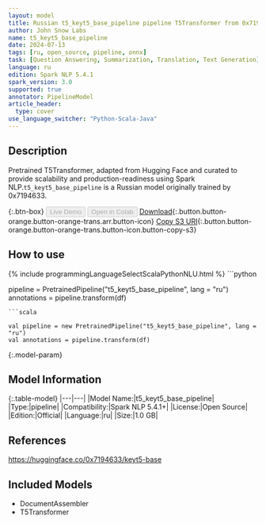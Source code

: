 ```yaml
---
layout: model
title: Russian t5_keyt5_base_pipeline pipeline T5Transformer from 0x7194633
author: John Snow Labs
name: t5_keyt5_base_pipeline
date: 2024-07-13
tags: [ru, open_source, pipeline, onnx]
task: [Question Answering, Summarization, Translation, Text Generation]
language: ru
edition: Spark NLP 5.4.1
spark_version: 3.0
supported: true
annotator: PipelineModel
article_header:
  type: cover
use_language_switcher: "Python-Scala-Java"
---
```


## Description

Pretrained T5Transformer, adapted from Hugging Face and curated to provide scalability and production-readiness using Spark NLP.`t5_keyt5_base_pipeline` is a Russian model originally trained by 0x7194633.

{:.btn-box}
<button class="button button-orange" disabled>Live Demo</button>
<button class="button button-orange" disabled>Open in Colab</button>
[Download](https://s3.amazonaws.com/auxdata.johnsnowlabs.com/public/models/t5_keyt5_base_pipeline_ru_5.4.1_3.0_1720889363568.zip){:.button.button-orange.button-orange-trans.arr.button-icon}
[Copy S3 URI](s3://auxdata.johnsnowlabs.com/public/models/t5_keyt5_base_pipeline_ru_5.4.1_3.0_1720889363568.zip){:.button.button-orange.button-orange-trans.button-icon.button-copy-s3}

## How to use



<div class="tabs-box" markdown="1">
{% include programmingLanguageSelectScalaPythonNLU.html %}
```python

pipeline = PretrainedPipeline("t5_keyt5_base_pipeline", lang = "ru")
annotations =  pipeline.transform(df)   

```
```scala

val pipeline = new PretrainedPipeline("t5_keyt5_base_pipeline", lang = "ru")
val annotations = pipeline.transform(df)

```
</div>

{:.model-param}
## Model Information

{:.table-model}
|---|---|
|Model Name:|t5_keyt5_base_pipeline|
|Type:|pipeline|
|Compatibility:|Spark NLP 5.4.1+|
|License:|Open Source|
|Edition:|Official|
|Language:|ru|
|Size:|1.0 GB|

## References

https://huggingface.co/0x7194633/keyt5-base

## Included Models

- DocumentAssembler
- T5Transformer